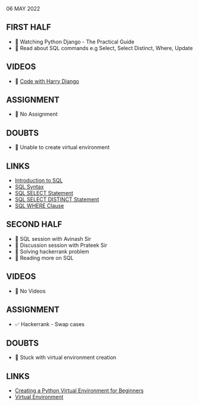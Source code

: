 06 MAY 2022

## FIRST HALF

- 🚧 Watching Python Django - The Practical Guide
- 🚧 Read about SQL commands e.g Select, Select Distinct, Where, Update  

## VIDEOS

- 🚧 [Code with Harry Django](https://www.youtube.com/watch?v=JxzZxdht-XY&t=2992s)

## ASSIGNMENT

- 🚫 No Assignment

## DOUBTS

- 🚧 Unable to create virtual environment

## LINKS

- [Introduction to SQL](https://www.w3schools.com/sql/sql_intro.asp)
- [SQL Syntax](https://www.w3schools.com/sql/sql_syntax.asp)
- [SQL SELECT Statement](https://www.w3schools.com/sql/sql_select.asp)
- [SQL SELECT DISTINCT Statement](https://www.w3schools.com/sql/sql_distinct.asp)
- [SQL WHERE Clause](https://www.w3schools.com/sql/sql_where.asp)

## SECOND HALF

- 🚧 SQL session with Avinash Sir
- 🚧 Discussion session with Prateek Sir
- 🚧 Solving hackerrank problem
- 🚧 Reading more on SQL 

## VIDEOS

- 🚫 No Videos

## ASSIGNMENT

- ✅ Hackerrank - Swap cases

## DOUBTS

- 🚧 Stuck with virtual environment creation

## LINKS

- [Creating a Python Virtual Environment for Beginners](https://ordinarycoders.com/blog/article/python-virtual-environment)
- [Virtual Environment](https://stackoverflow.com/questions/61371606/returned-non-zero-exit-status-101-giving-an-error-when-i-tried-create-a-virtual)